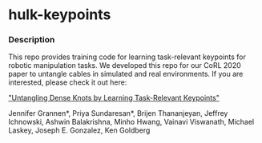 # hulk-keypoints

### Description
This repo provides training code for learning task-relevant keypoints for robotic manipulation tasks. We developed this repo for our CoRL 2020 paper to untangle cables in simulated and real environments. If you are interested, please check it out here:

["Untangling Dense Knots by Learning Task-Relevant Keypoints"](https://sites.google.com/berkeley.edu/corl2020ropeuntangling/home)

Jennifer Grannen*, Priya Sundaresan*, Brijen Thananjeyan, Jeffrey Ichnowski, Ashwin Balakrishna, Minho Hwang, Vainavi Viswanath, Michael Laskey, Joseph E. Gonzalez, Ken Goldberg
